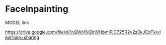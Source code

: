 # FaceInpainting

MODEL link

https://drive.google.com/file/d/1nQWo1NQlrWHbmlPjC725R2v2z0kJCpTk/view?usp=sharing

